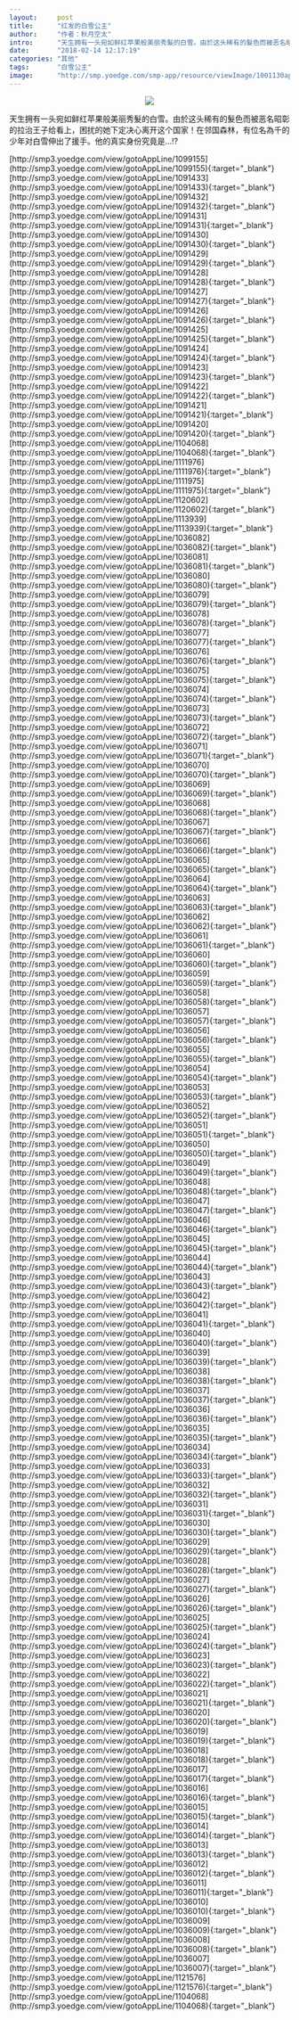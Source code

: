 ```yaml
---
layout:     post
title:      "红发的白雪公主"
author:     "作者：秋月空太"
intro:      "天生拥有一头宛如鲜红苹果般美丽秀髮的白雪。由於这头稀有的髮色而被恶名昭彰的拉治王子给看上，困扰的她下定决心离开这个国家！在邻国森林，有位名為千的少年对白雪伸出了援手。他的真实身份究竟是…!?"
date:       "2018-02-14 12:17:19"
categories: "其他"
tags:       "白雪公主"
image:      "http://smp.yoedge.com/smp-app/resource/viewImage/1001130appline.png"
---
```

<div style="text-align: center">
<p><img src="http://smp.yoedge.com/smp-app/resource/viewImage/1001130appline.png"/></p>
</div>
<p class="post-meta">
<span>天生拥有一头宛如鲜红苹果般美丽秀髮的白雪。由於这头稀有的髮色而被恶名昭彰的拉治王子给看上，困扰的她下定决心离开这个国家！在邻国森林，有位名為千的少年对白雪伸出了援手。他的真实身份究竟是…!?</span>
</p>
[http://smp3.yoedge.com/view/gotoAppLine/1099155](http://smp3.yoedge.com/view/gotoAppLine/1099155){:target="_blank"}
[http://smp3.yoedge.com/view/gotoAppLine/1091433](http://smp3.yoedge.com/view/gotoAppLine/1091433){:target="_blank"}
[http://smp3.yoedge.com/view/gotoAppLine/1091432](http://smp3.yoedge.com/view/gotoAppLine/1091432){:target="_blank"}
[http://smp3.yoedge.com/view/gotoAppLine/1091431](http://smp3.yoedge.com/view/gotoAppLine/1091431){:target="_blank"}
[http://smp3.yoedge.com/view/gotoAppLine/1091430](http://smp3.yoedge.com/view/gotoAppLine/1091430){:target="_blank"}
[http://smp3.yoedge.com/view/gotoAppLine/1091429](http://smp3.yoedge.com/view/gotoAppLine/1091429){:target="_blank"}
[http://smp3.yoedge.com/view/gotoAppLine/1091428](http://smp3.yoedge.com/view/gotoAppLine/1091428){:target="_blank"}
[http://smp3.yoedge.com/view/gotoAppLine/1091427](http://smp3.yoedge.com/view/gotoAppLine/1091427){:target="_blank"}
[http://smp3.yoedge.com/view/gotoAppLine/1091426](http://smp3.yoedge.com/view/gotoAppLine/1091426){:target="_blank"}
[http://smp3.yoedge.com/view/gotoAppLine/1091425](http://smp3.yoedge.com/view/gotoAppLine/1091425){:target="_blank"}
[http://smp3.yoedge.com/view/gotoAppLine/1091424](http://smp3.yoedge.com/view/gotoAppLine/1091424){:target="_blank"}
[http://smp3.yoedge.com/view/gotoAppLine/1091423](http://smp3.yoedge.com/view/gotoAppLine/1091423){:target="_blank"}
[http://smp3.yoedge.com/view/gotoAppLine/1091422](http://smp3.yoedge.com/view/gotoAppLine/1091422){:target="_blank"}
[http://smp3.yoedge.com/view/gotoAppLine/1091421](http://smp3.yoedge.com/view/gotoAppLine/1091421){:target="_blank"}
[http://smp3.yoedge.com/view/gotoAppLine/1091420](http://smp3.yoedge.com/view/gotoAppLine/1091420){:target="_blank"}
[http://smp3.yoedge.com/view/gotoAppLine/1104068](http://smp3.yoedge.com/view/gotoAppLine/1104068){:target="_blank"}
[http://smp3.yoedge.com/view/gotoAppLine/1111976](http://smp3.yoedge.com/view/gotoAppLine/1111976){:target="_blank"}
[http://smp3.yoedge.com/view/gotoAppLine/1111975](http://smp3.yoedge.com/view/gotoAppLine/1111975){:target="_blank"}
[http://smp3.yoedge.com/view/gotoAppLine/1120602](http://smp3.yoedge.com/view/gotoAppLine/1120602){:target="_blank"}
[http://smp3.yoedge.com/view/gotoAppLine/1113939](http://smp3.yoedge.com/view/gotoAppLine/1113939){:target="_blank"}
[http://smp3.yoedge.com/view/gotoAppLine/1036082](http://smp3.yoedge.com/view/gotoAppLine/1036082){:target="_blank"}
[http://smp3.yoedge.com/view/gotoAppLine/1036081](http://smp3.yoedge.com/view/gotoAppLine/1036081){:target="_blank"}
[http://smp3.yoedge.com/view/gotoAppLine/1036080](http://smp3.yoedge.com/view/gotoAppLine/1036080){:target="_blank"}
[http://smp3.yoedge.com/view/gotoAppLine/1036079](http://smp3.yoedge.com/view/gotoAppLine/1036079){:target="_blank"}
[http://smp3.yoedge.com/view/gotoAppLine/1036078](http://smp3.yoedge.com/view/gotoAppLine/1036078){:target="_blank"}
[http://smp3.yoedge.com/view/gotoAppLine/1036077](http://smp3.yoedge.com/view/gotoAppLine/1036077){:target="_blank"}
[http://smp3.yoedge.com/view/gotoAppLine/1036076](http://smp3.yoedge.com/view/gotoAppLine/1036076){:target="_blank"}
[http://smp3.yoedge.com/view/gotoAppLine/1036075](http://smp3.yoedge.com/view/gotoAppLine/1036075){:target="_blank"}
[http://smp3.yoedge.com/view/gotoAppLine/1036074](http://smp3.yoedge.com/view/gotoAppLine/1036074){:target="_blank"}
[http://smp3.yoedge.com/view/gotoAppLine/1036073](http://smp3.yoedge.com/view/gotoAppLine/1036073){:target="_blank"}
[http://smp3.yoedge.com/view/gotoAppLine/1036072](http://smp3.yoedge.com/view/gotoAppLine/1036072){:target="_blank"}
[http://smp3.yoedge.com/view/gotoAppLine/1036071](http://smp3.yoedge.com/view/gotoAppLine/1036071){:target="_blank"}
[http://smp3.yoedge.com/view/gotoAppLine/1036070](http://smp3.yoedge.com/view/gotoAppLine/1036070){:target="_blank"}
[http://smp3.yoedge.com/view/gotoAppLine/1036069](http://smp3.yoedge.com/view/gotoAppLine/1036069){:target="_blank"}
[http://smp3.yoedge.com/view/gotoAppLine/1036068](http://smp3.yoedge.com/view/gotoAppLine/1036068){:target="_blank"}
[http://smp3.yoedge.com/view/gotoAppLine/1036067](http://smp3.yoedge.com/view/gotoAppLine/1036067){:target="_blank"}
[http://smp3.yoedge.com/view/gotoAppLine/1036066](http://smp3.yoedge.com/view/gotoAppLine/1036066){:target="_blank"}
[http://smp3.yoedge.com/view/gotoAppLine/1036065](http://smp3.yoedge.com/view/gotoAppLine/1036065){:target="_blank"}
[http://smp3.yoedge.com/view/gotoAppLine/1036064](http://smp3.yoedge.com/view/gotoAppLine/1036064){:target="_blank"}
[http://smp3.yoedge.com/view/gotoAppLine/1036063](http://smp3.yoedge.com/view/gotoAppLine/1036063){:target="_blank"}
[http://smp3.yoedge.com/view/gotoAppLine/1036062](http://smp3.yoedge.com/view/gotoAppLine/1036062){:target="_blank"}
[http://smp3.yoedge.com/view/gotoAppLine/1036061](http://smp3.yoedge.com/view/gotoAppLine/1036061){:target="_blank"}
[http://smp3.yoedge.com/view/gotoAppLine/1036060](http://smp3.yoedge.com/view/gotoAppLine/1036060){:target="_blank"}
[http://smp3.yoedge.com/view/gotoAppLine/1036059](http://smp3.yoedge.com/view/gotoAppLine/1036059){:target="_blank"}
[http://smp3.yoedge.com/view/gotoAppLine/1036058](http://smp3.yoedge.com/view/gotoAppLine/1036058){:target="_blank"}
[http://smp3.yoedge.com/view/gotoAppLine/1036057](http://smp3.yoedge.com/view/gotoAppLine/1036057){:target="_blank"}
[http://smp3.yoedge.com/view/gotoAppLine/1036056](http://smp3.yoedge.com/view/gotoAppLine/1036056){:target="_blank"}
[http://smp3.yoedge.com/view/gotoAppLine/1036055](http://smp3.yoedge.com/view/gotoAppLine/1036055){:target="_blank"}
[http://smp3.yoedge.com/view/gotoAppLine/1036054](http://smp3.yoedge.com/view/gotoAppLine/1036054){:target="_blank"}
[http://smp3.yoedge.com/view/gotoAppLine/1036053](http://smp3.yoedge.com/view/gotoAppLine/1036053){:target="_blank"}
[http://smp3.yoedge.com/view/gotoAppLine/1036052](http://smp3.yoedge.com/view/gotoAppLine/1036052){:target="_blank"}
[http://smp3.yoedge.com/view/gotoAppLine/1036051](http://smp3.yoedge.com/view/gotoAppLine/1036051){:target="_blank"}
[http://smp3.yoedge.com/view/gotoAppLine/1036050](http://smp3.yoedge.com/view/gotoAppLine/1036050){:target="_blank"}
[http://smp3.yoedge.com/view/gotoAppLine/1036049](http://smp3.yoedge.com/view/gotoAppLine/1036049){:target="_blank"}
[http://smp3.yoedge.com/view/gotoAppLine/1036048](http://smp3.yoedge.com/view/gotoAppLine/1036048){:target="_blank"}
[http://smp3.yoedge.com/view/gotoAppLine/1036047](http://smp3.yoedge.com/view/gotoAppLine/1036047){:target="_blank"}
[http://smp3.yoedge.com/view/gotoAppLine/1036046](http://smp3.yoedge.com/view/gotoAppLine/1036046){:target="_blank"}
[http://smp3.yoedge.com/view/gotoAppLine/1036045](http://smp3.yoedge.com/view/gotoAppLine/1036045){:target="_blank"}
[http://smp3.yoedge.com/view/gotoAppLine/1036044](http://smp3.yoedge.com/view/gotoAppLine/1036044){:target="_blank"}
[http://smp3.yoedge.com/view/gotoAppLine/1036043](http://smp3.yoedge.com/view/gotoAppLine/1036043){:target="_blank"}
[http://smp3.yoedge.com/view/gotoAppLine/1036042](http://smp3.yoedge.com/view/gotoAppLine/1036042){:target="_blank"}
[http://smp3.yoedge.com/view/gotoAppLine/1036041](http://smp3.yoedge.com/view/gotoAppLine/1036041){:target="_blank"}
[http://smp3.yoedge.com/view/gotoAppLine/1036040](http://smp3.yoedge.com/view/gotoAppLine/1036040){:target="_blank"}
[http://smp3.yoedge.com/view/gotoAppLine/1036039](http://smp3.yoedge.com/view/gotoAppLine/1036039){:target="_blank"}
[http://smp3.yoedge.com/view/gotoAppLine/1036038](http://smp3.yoedge.com/view/gotoAppLine/1036038){:target="_blank"}
[http://smp3.yoedge.com/view/gotoAppLine/1036037](http://smp3.yoedge.com/view/gotoAppLine/1036037){:target="_blank"}
[http://smp3.yoedge.com/view/gotoAppLine/1036036](http://smp3.yoedge.com/view/gotoAppLine/1036036){:target="_blank"}
[http://smp3.yoedge.com/view/gotoAppLine/1036035](http://smp3.yoedge.com/view/gotoAppLine/1036035){:target="_blank"}
[http://smp3.yoedge.com/view/gotoAppLine/1036034](http://smp3.yoedge.com/view/gotoAppLine/1036034){:target="_blank"}
[http://smp3.yoedge.com/view/gotoAppLine/1036033](http://smp3.yoedge.com/view/gotoAppLine/1036033){:target="_blank"}
[http://smp3.yoedge.com/view/gotoAppLine/1036032](http://smp3.yoedge.com/view/gotoAppLine/1036032){:target="_blank"}
[http://smp3.yoedge.com/view/gotoAppLine/1036031](http://smp3.yoedge.com/view/gotoAppLine/1036031){:target="_blank"}
[http://smp3.yoedge.com/view/gotoAppLine/1036030](http://smp3.yoedge.com/view/gotoAppLine/1036030){:target="_blank"}
[http://smp3.yoedge.com/view/gotoAppLine/1036029](http://smp3.yoedge.com/view/gotoAppLine/1036029){:target="_blank"}
[http://smp3.yoedge.com/view/gotoAppLine/1036028](http://smp3.yoedge.com/view/gotoAppLine/1036028){:target="_blank"}
[http://smp3.yoedge.com/view/gotoAppLine/1036027](http://smp3.yoedge.com/view/gotoAppLine/1036027){:target="_blank"}
[http://smp3.yoedge.com/view/gotoAppLine/1036026](http://smp3.yoedge.com/view/gotoAppLine/1036026){:target="_blank"}
[http://smp3.yoedge.com/view/gotoAppLine/1036025](http://smp3.yoedge.com/view/gotoAppLine/1036025){:target="_blank"}
[http://smp3.yoedge.com/view/gotoAppLine/1036024](http://smp3.yoedge.com/view/gotoAppLine/1036024){:target="_blank"}
[http://smp3.yoedge.com/view/gotoAppLine/1036023](http://smp3.yoedge.com/view/gotoAppLine/1036023){:target="_blank"}
[http://smp3.yoedge.com/view/gotoAppLine/1036022](http://smp3.yoedge.com/view/gotoAppLine/1036022){:target="_blank"}
[http://smp3.yoedge.com/view/gotoAppLine/1036021](http://smp3.yoedge.com/view/gotoAppLine/1036021){:target="_blank"}
[http://smp3.yoedge.com/view/gotoAppLine/1036020](http://smp3.yoedge.com/view/gotoAppLine/1036020){:target="_blank"}
[http://smp3.yoedge.com/view/gotoAppLine/1036019](http://smp3.yoedge.com/view/gotoAppLine/1036019){:target="_blank"}
[http://smp3.yoedge.com/view/gotoAppLine/1036018](http://smp3.yoedge.com/view/gotoAppLine/1036018){:target="_blank"}
[http://smp3.yoedge.com/view/gotoAppLine/1036017](http://smp3.yoedge.com/view/gotoAppLine/1036017){:target="_blank"}
[http://smp3.yoedge.com/view/gotoAppLine/1036016](http://smp3.yoedge.com/view/gotoAppLine/1036016){:target="_blank"}
[http://smp3.yoedge.com/view/gotoAppLine/1036015](http://smp3.yoedge.com/view/gotoAppLine/1036015){:target="_blank"}
[http://smp3.yoedge.com/view/gotoAppLine/1036014](http://smp3.yoedge.com/view/gotoAppLine/1036014){:target="_blank"}
[http://smp3.yoedge.com/view/gotoAppLine/1036013](http://smp3.yoedge.com/view/gotoAppLine/1036013){:target="_blank"}
[http://smp3.yoedge.com/view/gotoAppLine/1036012](http://smp3.yoedge.com/view/gotoAppLine/1036012){:target="_blank"}
[http://smp3.yoedge.com/view/gotoAppLine/1036011](http://smp3.yoedge.com/view/gotoAppLine/1036011){:target="_blank"}
[http://smp3.yoedge.com/view/gotoAppLine/1036010](http://smp3.yoedge.com/view/gotoAppLine/1036010){:target="_blank"}
[http://smp3.yoedge.com/view/gotoAppLine/1036009](http://smp3.yoedge.com/view/gotoAppLine/1036009){:target="_blank"}
[http://smp3.yoedge.com/view/gotoAppLine/1036008](http://smp3.yoedge.com/view/gotoAppLine/1036008){:target="_blank"}
[http://smp3.yoedge.com/view/gotoAppLine/1036007](http://smp3.yoedge.com/view/gotoAppLine/1036007){:target="_blank"}
[http://smp3.yoedge.com/view/gotoAppLine/1121576](http://smp3.yoedge.com/view/gotoAppLine/1121576){:target="_blank"}
[http://smp3.yoedge.com/view/gotoAppLine/1104068](http://smp3.yoedge.com/view/gotoAppLine/1104068){:target="_blank"}



